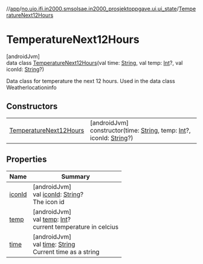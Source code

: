 //[app](../../../index.md)/[no.uio.ifi.in2000.smsolsae.in2000_prosjektoppgave.ui.ui_state](../index.md)/[TemperatureNext12Hours](index.md)

# TemperatureNext12Hours

[androidJvm]\
data class [TemperatureNext12Hours](index.md)(val time: [String](https://kotlinlang.org/api/latest/jvm/stdlib/kotlin/-string/index.html), val temp: [Int](https://kotlinlang.org/api/latest/jvm/stdlib/kotlin/-int/index.html)?, val iconId: [String](https://kotlinlang.org/api/latest/jvm/stdlib/kotlin/-string/index.html)?)

Data class for temperature the next 12 hours. Used in the data class Weatherlocationinfo

## Constructors

| | |
|---|---|
| [TemperatureNext12Hours](-temperature-next12-hours.md) | [androidJvm]<br>constructor(time: [String](https://kotlinlang.org/api/latest/jvm/stdlib/kotlin/-string/index.html), temp: [Int](https://kotlinlang.org/api/latest/jvm/stdlib/kotlin/-int/index.html)?, iconId: [String](https://kotlinlang.org/api/latest/jvm/stdlib/kotlin/-string/index.html)?) |

## Properties

| Name | Summary |
|---|---|
| [iconId](icon-id.md) | [androidJvm]<br>val [iconId](icon-id.md): [String](https://kotlinlang.org/api/latest/jvm/stdlib/kotlin/-string/index.html)?<br>The icon id |
| [temp](temp.md) | [androidJvm]<br>val [temp](temp.md): [Int](https://kotlinlang.org/api/latest/jvm/stdlib/kotlin/-int/index.html)?<br>current temperature in celcius |
| [time](time.md) | [androidJvm]<br>val [time](time.md): [String](https://kotlinlang.org/api/latest/jvm/stdlib/kotlin/-string/index.html)<br>Current time as a string |
